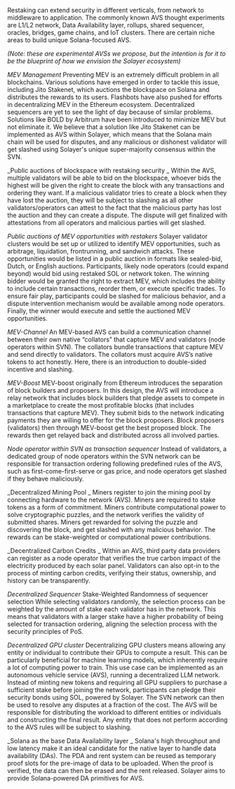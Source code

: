 
Restaking can extend security in different verticals, from network to middleware to application. The commonly known AVS thought experiments are L1/L2 network, Data Availability layer, rollups, shared sequencer, oracles, bridges, game chains, and IoT clusters. There are certain niche areas to build unique Solana-focused AVS. 

_(Note: these are experimental AVSs we propose, but the intention is for it to be the blueprint of how we envision the Solayer ecosystem)_

_MEV Management_
Preventing MEV is an extremely difficult problem in all blockchains. Various solutions have emerged in order to tackle this issue, including Jito Stakenet, which auctions the blockspace on Solana and distributes the rewards to its users. Flashbots have also pushed for efforts in decentralizing MEV in the Ethereum ecosystem. Decentralized sequencers are yet to see the light of day because of similar problems. Solutions like BOLD by Arbitrum have been introduced to minimize MEV but not eliminate it. We believe that a solution like Jito Stakenet can be implemented as AVS within Solayer, which means that the Solana main chain will be used for disputes, and any malicious or dishonest validator will get slashed using Solayer's unique super-majority consensus within the SVN.


_Public auctions of blockspace with restaking security _
Within the AVS, multiple validators will be able to bid on the blockspace, whoever bids the highest will be given the right to create the block with any transactions and ordering they want. If a malicious validator tries to create a block when they have lost the auction, they will be subject to slashing as all other validators/operators can attest to the fact that the malicious party has lost the auction and they can create a dispute. The dispute will get finalized with attestations from all operators and malicious parties will get slashed.

_Public auctions of MEV opportunities with restakers_
Solayer validator clusters would be set up or utilized to identify MEV opportunities, such as arbitrage, liquidation, frontrunning, and sandwich attacks. These opportunities would be listed in a public auction in formats like sealed-bid, Dutch, or English auctions. Participants, likely node operators (could expand beyond) would bid using restaked SOL or network token. The winning bidder would be granted the right to extract MEV, which includes the ability to include certain transactions, reorder them, or execute specific trades. To ensure fair play, participants could be slashed for malicious behavior, and a dispute intervention mechanism would be available among node operators. Finally, the winner would execute and settle the auctioned MEV opportunities.

_MEV-Channel_
An MEV-based AVS can build a communication channel between their own native “collators” that capture MEV and validators (node operators within SVN). The collators bundle transactions that capture MEV and send directly to validators. The collators must acquire AVS’s native tokens to act honestly. Here, there is an introduction to double-sided incentive and slashing. 

_MEV-Boost_
MEV-boost originally from Ethereum introduces the separation of block builders and proposers. In this design, the AVS will introduce a relay  network that includes block builders that pledge assets to compete in a marketplace to create the most profitable blocks (that includes transactions that capture MEV). They submit bids to the network indicating payments they are willing to offer for the block proposers. Block proposers (validators) then through MEV-boost get the best proposed block. The rewards then get relayed back and distributed across all involved parties. 

_Node operator within SVN as transaction sequencer_
Instead of validators, a dedicated group of node operators within the SVN network can be responsible for transaction ordering following predefined rules of the AVS, such as first-come-first-serve or gas price, and node operators get slashed if they behave maliciously. 

_Decentralized Mining Pool _
Miners register to join the mining pool by connecting hardware to the network (AVS). Miners are required to stake tokens as a form of commitment. Miners contribute computational power to solve cryptographic puzzles, and the network verifies the validity of submitted shares. Miners get rewarded for solving the puzzle and discovering the block, and get slashed with any malicious behavior. The rewards can be stake-weighted or computational power contributions. 

_Decentralized Carbon Credits _
Within an AVS, third party data providers can register as a node operator that verifies the true carbon impact of the electricity produced by each solar panel. Validators can also opt-in to the process of minting carbon credits, verifying their status, ownership, and history can be transparently.

_Decentralized Sequencer_
Stake-Weighted Randomness of sequencer selection
While selecting validators randomly, the selection process can be weighted by the amount of stake each validator has in the network. This means that validators with a larger stake have a higher probability of being selected for transaction ordering, aligning the selection process with the security principles of PoS. 

_Decentralized GPU cluster_
Decentralizing GPU clusters means allowing any entity or individual to contribute their GPUs to compute a result. This can be particularly beneficial for machine learning models, which inherently require a lot of computing power to train. This use case can be implemented as an autonomous vehicle service (AVS), running a decentralized LLM network. Instead of minting new tokens and requiring all GPU suppliers to purchase a sufficient stake before joining the network, participants can pledge their security bonds using SOL, powered by Solayer. The SVN network can then be used to resolve any disputes at a fraction of the cost. The AVS will be responsible for distributing the workload to different entities or individuals and constructing the final result. Any entity that does not perform according to the AVS rules will be subject to slashing.

_Solana as the base Data Availability layer _
Solana's high throughput and low latency make it an ideal candidate for the native layer to handle data availability (DAs). The PDA and rent system can be reused as temporary proof slots for the pre-image of data to be uploaded. When the proof is verified, the data can then be erased and the rent released. Solayer aims to provide Solana-powered DA primitives for AVS.

